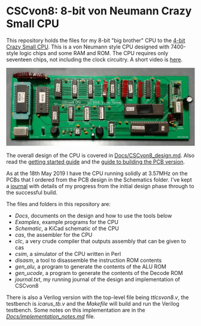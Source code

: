 # CSCvon8: 8-bit von Neumann Crazy Small CPU

This repository holds the files for my 8-bit "big brother" CPU to the
[4-bit Crazy Small CPU](https://minnie.tuhs.org/Programs/CrazySmallCPU/).
This is a von Neumann style CPU designed with 7400-style logic chips and
some RAM and ROM. The CPU requires only seventeen chips, not including the
clock circuitry.
A short video is [here](https://www.youtube.com/watch?v=LJe3Z_fGDhg).

![](Docs/Figs/pcb_20190601.jpg)

The overall design of the CPU is covered in
[Docs/CSCvon8_design.md](Docs/CSCvon8_design.md). Also read the
[getting started guide](Docs/getgoing_instructions.md) and the
[guide to building the PCB version](Docs/building_the_CSCvon8.md).

As at the 18th May 2019 I have the CPU running solidly at 3.57MHz on
the PCBs that I ordered from the PCB design in the Schematics folder.
I've kept a [journal](journal.md) with details of my progress from the
initial design phase through to the successful build.

The files and folders in this repository are:
- *Docs*, documents on the design and how to use the tools below
- *Examples*, example programs for the CPU
- *Schematic*, a KiCad schematic of the CPU
- *cas*, the assembler for the CPU
- *clc*, a very crude compiler that outputs assembly that can be given to cas
- *csim*, a simulator of the CPU written in Perl
- *disasm*, a tool to disassemble the instruction ROM contents
- *gen_alu*, a program to generate the contents of the ALU ROM
- *gen_ucode*, a program to generate the contents of the Decode ROM
- *journal.txt*, my running journal of the design and implementation of CSCvon8

There is also a Verilog version with the top-level file being
*ttlcsvon8.v*, the testbench is *icarus_tb.v* and the *Makefile* will
build and run the Verilog testbench. Some notes on this implementation
are in the
[*Docs/implementation_notes.md*](Docs/implementation_notes.md) file.
